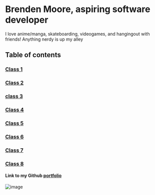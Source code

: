 # Brenden Moore, aspiring software developer

I love anime/manga, skateboarding, videogames, and hangingout with friends! Anything nerdy is up my alley

## Table of contents

### [Class 1](reading_notes_class_1.md)

### [Class 2](reading_notes_class_2.md)

### [class 3](reading_notes_class_3.md)

### [Class 4](reading_notes_class_4.md)

### [Class 5](reading_notes_class_5.md)

### [Class 6](reading_notes_class_6.md)

### [Class 7](reading_notes_class_7.md)

### [Class 8](reading_notes_class_8.md)

#### Link to my Github [portfolio](https://github.com/Brendeen)

![image](https://user-images.githubusercontent.com/112737001/193438269-f12b8d96-ae84-4f5c-a826-7fbc2992fac6.png)

